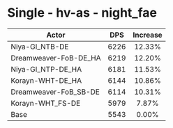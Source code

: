 # Single - hv-as - night_fae
| Actor | DPS | Increase |
|---|:---:|:---:|
|Niya-GI_NTB-DE|6226|12.33%|
|Dreamweaver-FoB-DE_HA|6219|12.20%|
|Niya-GI_NTP-DE_HA|6181|11.53%|
|Korayn-WHT-DE_HA|6144|10.86%|
|Dreamweaver-FoB_SB-DE|6114|10.31%|
|Korayn-WHT_FS-DE|5979|7.87%|
|Base|5543|0.00%|
